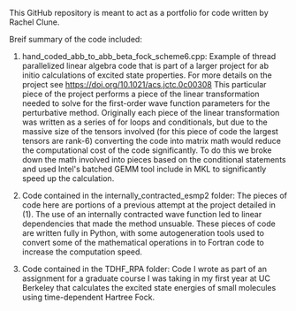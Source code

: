This GitHub repository is meant to act as a portfolio for code written by Rachel Clune.

Breif summary of the code included: 

1. hand_coded_abb_to_abb_beta_fock_scheme6.cpp: Example of thread parallelized linear algebra code that is part of a larger project for ab initio calculations of excited state properties. For more details on the project see https://doi.org/10.1021/acs.jctc.0c00308 This particular piece of the project performs a piece of the linear transformation needed to solve for the first-order wave function parameters for the perturbative method. Originally each piece of the linear transformation was written as a series of for loops and conditionals, but due to the massive size of the tensors involved (for this piece of code the largest tensors are rank-6) converting the code into matrix math would reduce the computational cost of the code significantly. To do this we broke down the math involved into pieces based on the conditional statements and used Intel's batched GEMM tool include in MKL to significantly speed up the calculation. 

2. Code contained in the internally_contracted_esmp2 folder: The pieces of code here are portions of a previous attempt at the project detailed in (1). The use of an internally contracted wave function led to linear dependencies that made the method unsuable. These pieces of code are written fully in Python, with some autogeneration tools used to convert some of the mathematical operations in to Fortran code to increase the computation speed. 

3. Code contained in the TDHF_RPA folder: Code I wrote as part of an assignment for a graduate course I was taking in my first year at UC Berkeley that calculates the excited state energies of small molecules using time-dependent Hartree Fock.
